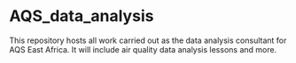 # AQS_data_analysis
This repository hosts all work carried out as the data analysis consultant for AQS East Africa. It will include air quality data analysis lessons and more.
